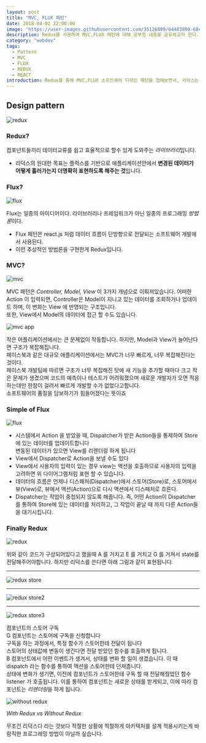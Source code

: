 ```yaml
---
layout: post
title: "MVC, FLUX 패턴"
date: 2018-04-02 22:00:00
image: "https://user-images.githubusercontent.com/35126809/64483890-60caf180-d245-11e9-93b3-e81387d3529b.jpg"
description: Redux를 사용하며 MVC,FLUX 패턴에 대해 공부한 내용을 공유하고자 한다.
category: "webdev"
tags:
  - Pattern
  - MVC
  - FLUX
  - REDUX
  - REACT
introduction: Redux를 통해 MVC,FLUX 소프트웨어 디자인 패턴을 접해보면서, 리덕스는 컴포넌트들간에 데이터교류를 쉽고 효율적으로 할수 있게도와주는 라이브러리 입니다. 리덕스의 원대한 목표는 플럭스를 기반으로 애플리케이션안에서 변경된 데이터가 어떻게 흘러가는지 더명확히 표현하도록 해주는 것 입니다.
---
```


## **Design pattern**

![redux](https://user-images.githubusercontent.com/35126809/64483898-81934700-d245-11e9-8976-7ffbf039472c.png "redux")

### Redux?

컴포넌트들끼리 데이터교류를 쉽고 효율적으로 할수 있게
도와주는 *라이브러리*입니다.

- 리덕스의 원대한 목표는 플럭스를 기반으로 애플리케이션안에서
  **변경된 데이터가 어떻게 흘러가는지 더명확히 표현하도록 해주는 것**입니다.

### Flux?

![flux](https://user-images.githubusercontent.com/35126809/64483899-81934700-d245-11e9-8301-3fc09fe2ff3b.png "flux")

Flux는 일종의 아이디어이다.
라이브러리나 프레임워크가 아닌 일종의 프로그래밍 *방법론*이다.

- Flux 패턴은 react.js 처럼 데이터 흐름이 단방향으로 전달되는 소프트웨어 개발에서 사용된다.
- 이런 추상적인 방법론을 구현한게 Redux입니다.

### MVC?

![mvc](https://user-images.githubusercontent.com/35126809/64483900-822bdd80-d245-11e9-83fc-3977c8df8f65.png "mvc")

MVC 패턴은 _Controller, Model, View_ 이 3가지 개념으로 이뤄져있습니다. 어떠한 Action 이 입력되면, Controller은 Model이 지니고 있는 데이터를 조회하거나 업데이트 하며, 이 변화는 View 에 반영되는 구조입니다.<br />
또한, View에서 Model의 데이터에 접근 할 수도 있습니다.

![mvc app](https://user-images.githubusercontent.com/35126809/64483901-822bdd80-d245-11e9-9a2c-88af8a2b866f.png "lot of app")

작은 어플리케이션에서는 큰 문제없이 작동합니다. 하지만, Model과 View가 늘어난다면 구조가 복잡해집니다.<br />
페이스북과 같은 대규모 애플리케이션에서는 MVC가 너무 빠르게, 너무 복잡해진다는 것이다.<br />
페이스북 개발팀에 따르면 구조가 너무 복잡해진 탓에 새 기능을 추가할 때마다 크고 작은 문제가 생겼으며 코드의 예측이나 테스트가 어려워졌으며 새로운 개발자가 오면 적응하는데만 한참이 걸려서 빠르게 개발할 수가 없었다고합니다.<br />
소프트웨어의 품질을 담보하기가 힘들어졌다는 뜻이죠

### Simple of Flux

![flux](https://user-images.githubusercontent.com/35126809/64483902-822bdd80-d245-11e9-8c6a-fe31f780468c.png "simple flux")

- 시스템에서 Action 을 받았을 때, Dispatcher가 받은 Action들을 통제하여 Store에 있는 데이터를 업데이트합니다<br />
  변동된 데이터가 있으면 View를 리렌더링 하게 됩니다
- View에서 Dispatcher로 Action을 보낼 수도 있다
- View에서 사용자의 입력이 있는 경우 view는 액션을 호출하므로 ​사용자의 입력을 고려하면 위 다이어그램처럼 표현 할 수 있습니다.
- 데이터의 흐름은 언제나 디스패처(Dispatcher)에서 스토어(Store)로, 스토어에서 ​뷰(View)로, 뷰에서 액션(Action)으로 다시 액션에서 디스패처로 흐른다.
- Dispatcher는 작업이 중첩되지 않도록 해줍니다. 즉, 어떤 Action이 Dispatcher를 통하여 Store에 있는 데이터를 처리하고, 그 작업이 끝날 때 까지 다른 Action들을 대기시킵니다.

### Finally Redux

![redux](https://user-images.githubusercontent.com/35126809/64483908-aab3d780-d245-11e9-8516-faf6331c905a.png "redux")

위와 같이 코드가 구성되어있다고 했을때
A 를 거치고 E 를 거치고 G 를 거쳐서 state를 전달해주어야합니다.
하지만 리덕스를 쓴다면 아래 그림과 같이 표현됩니다.

---

![redux store](https://user-images.githubusercontent.com/35126809/64483909-ab4c6e00-d245-11e9-89f7-321269b0619c.png "redux store")

---

![redux store2](https://user-images.githubusercontent.com/35126809/64483910-ab4c6e00-d245-11e9-840f-724466765a7e.png "redux store2")

---

![redux store3](https://user-images.githubusercontent.com/35126809/64483911-ab4c6e00-d245-11e9-886a-87bb4b103900.png "redux store3")

컴포넌트의 스토어 구독<br />
G 컴포넌트는 스토어에 구독을 신청합니다<br />
구독을 하는 과정에서, 특정 함수가 스토어한테 전달이 됩니다<br />
스토어의 상태값에 변동이 생긴다면 전달 받았던 함수를 호출하게 됩니다.<br />
B 컴포넌트에서 어떤 이벤트가 생겨서, 상태를 변화 할 일이 생겼습니다. 이 때 dispatch 라는 함수를 통하여 액션을 스토어한테 던져줍니다.<br />
상태에 변화가 생기면, 이전에 컴포넌트가 스토어한테 구독 할 때 전달해줬었던 함수 listener 가 호출됩니다. 이를 통하여 컴포넌트는 새로운 상태를 받게되고, 이에 따라 컴포넌트는 *리렌더링*을 하게 됩니다.

![without redux](https://user-images.githubusercontent.com/35126809/64483923-f1a1cd00-d245-11e9-9b76-415b120857c6.png "without redux")

_With Redux vs Without Redux_

무조건 리덕스다 라는 것보다
적절한 상황에 적절하게 아키텍처를 설계 적용시키는게
바람직한 프로그래밍 방법이 아닐까 싶습니다.
